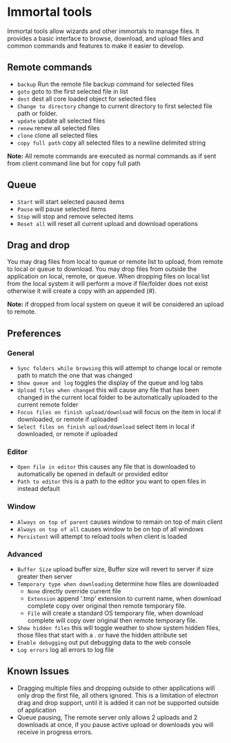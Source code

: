 # Immortal tools

Immortal tools allow wizards and other immortals to manage files. It provides a basic interface to browse, download, and upload files and common commands and features to make it easier to develop.

## Remote commands
- `backup` Run the remote file backup command for selected files
- `goto`  goto to the first selected file in list
- `dest` dest all core loaded object for selected files
- `Change to directory` change to current directory to first selected file path or folder.
- `update` update all selected files
- `renew` renew all selected files
- `clone` clone all selected files
- `copy full path` copy all selected files to a newline delimited string

**Note:** All remote commands are executed as normal commands as if sent from client command line but for copy full path

## Queue
- `Start` will start selected paused items
- `Pause` will pause selected items
- `Stop` will stop and remove selected items
- `Reset all` will reset all current upload and download operations

## Drag and drop

You may drag files from local to queue or remote list to upload, from remote to local or queue to download. You may drop files from outside the application on local, remote, or queue. When dropping files on local list from the local system it will perform a move if file/folder does not exist otherwise it will create a copy with an appended (#). 

**Note:** if dropped from local system on queue it will be considered an upload to remote.

## Preferences
### General
- `Sync folders while browsing` this will attempt to change local or remote path to match the one that was changed
- `Show queue and log` toggles the display of the queue and log tabs
- `Upload files when changed` this will cause any file that has been changed in the current local folder to be automatically uploaded to the current remote folder
- `Focus files on finish upload/download` will focus on the item in local if downloaded, or remote if uploaded
- `Select files on finish upload/download` select item in local if downloaded, or remote if uploaded
### Editor
- `Open file in editor` this causes any file that is downloaded to automatically be opened in default or provided editor
- `Path to editor` this is a path to the editor you want to open files in instead default
### Window
- `Always on top of parent` causes window to remain on top of main client
- `Always on top of all` causes window to be on top of all windows
- `Persistent` will attempt to reload tools when client is loaded
### Advanced
- `Buffer Size` upload buffer size, Buffer size will revert to server if size greater then server
- `Temporary type when downloading` determine how files are downloaded
  - `None` directly override current file
  - `Extension` append '.tmp' extension to current name, when download complete copy over original then remote temporary file.
  - `File` will create a standard OS temporary file, when download complete will copy over original then remote temporary file.
- `Show hidden files` this will toggle weather to show system hidden files, those files that start with a . or have the hidden attribute set
- `Enable debugging` out put debugging data to the web console
- `Log errors` log all errors to log file

## Known Issues
- Dragging multiple files and dropping outside to other applications will only drop the first file, all others ignored. This is a limitation of electron drag and drop support, until it is added it can not be supported outside of application  
- Queue pausing, The remote server only allows 2 uploads and 2 downloads at once, if you pause active upload or downloads you will receive in progress errors.